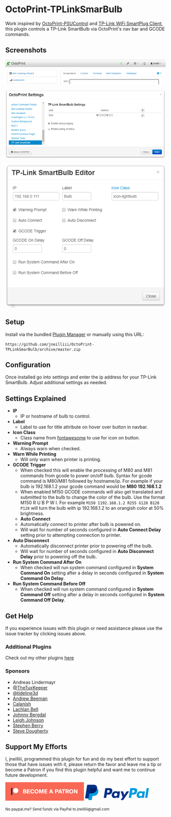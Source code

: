 # OctoPrint-TPLinkSmarBulb

Work inspired by [OctoPrint-PSUControl](https://github.com/kantlivelong/OctoPrint-PSUControl) and [TP-Link WiFi SmartPlug Client](https://github.com/softScheck/tplink-smartplug), this plugin controls a TP-Link SmartBulb via OctoPrint's nav bar and GCODE commands.

##  Screenshots
![screenshot](screenshot.png)

![screenshot](settings.png)

![screenshot](bulbeditor.png)

## Setup

Install via the bundled [Plugin Manager](https://github.com/foosel/OctoPrint/wiki/Plugin:-Plugin-Manager)
or manually using this URL:

    https://github.com/jneilliii/OctoPrint-TPLinkSmarBulb/archive/master.zip


## Configuration

Once installed go into settings and enter the ip address for your TP-Link SmartBulb. Adjust additional settings as needed.

## Settings Explained
- **IP**
  - IP or hostname of bulb to control.
- **Label**
  - Label to use for title attribute on hover over button in navbar.
- **Icon Class**
  - Class name from [fontawesome](https://fontawesome.com/v3.2.1/icons/) to use for icon on button.
- **Warning Prompt**
  - Always warn when checked.
- **Warn While Printing**
  - Will only warn when printer is printing.
- **GCODE Trigger**
  - When checked this will enable the processing of M80 and M81 commands from gcode to power on/off bulb.  Syntax for gcode command is M80/M81 followed by hostname/ip.  For example if your bulb is 192.168.1.2 your gcode command would be **M80 192.168.1.2**
  - When enabled M150 GCODE commands will also get translated and submitted to the bulb to change the color of the bulb. Use the format M150 R<value> U<value> B<value> P<value> W<value> I<bulb ip>. For example `M150 I192.168.1.2 R255 G128 B128 P128` will turn the bulb with ip 192.168.1.2 to an orangish color at 50% brightness.
  - **Auto Connect**
  - Automatically connect to printer after bulb is powered on.
  - Will wait for number of seconds configured in **Auto Connect Delay** setting prior to attempting connection to printer.
- **Auto Disconnect**
  - Automatically disconnect printer prior to powering off the bulb.
  - Will wait for number of seconds configured in **Auto Disconnect Delay** prior to powering off the bulb.
- **Run System Command After On**
  - When checked will run system command configured in **System Command On** setting after a delay in seconds configured in **System Command On Delay**.
- **Run System Command Before Off**
  - When checked will run system command configured in **System Command Off** setting after a delay in seconds configured in **System Command Off Delay**.

## Get Help

If you experience issues with this plugin or need assistance please use the issue tracker by clicking issues above.

### Additional Plugins

Check out my other plugins [here](https://plugins.octoprint.org/by_author/#jneilliii)

### Sponsors
- Andreas Lindermayr
- [@TheTuxKeeper](https://github.com/thetuxkeeper)
- [@tideline3d](https://github.com/tideline3d/)
- [Andrew Beeman](https://github.com/Kiendeleo)
- [Calanish](https://github.com/calanish)
- [Lachlan Bell](https://lachy.io/)
- [Johnny Bergdal](https://github.com/bergdahl)
- [Leigh Johnson](https://github.com/leigh-johnson)
- [Stephen Berry](https://github.com/berrystephenw)
- [Steve Dougherty](https://github.com/Thynix)
## Support My Efforts
I, jneilliii, programmed this plugin for fun and do my best effort to support those that have issues with it, please return the favor and leave me a tip or become a Patron if you find this plugin helpful and want me to continue future development.

[![Patreon](patreon-with-text-new.png)](https://www.patreon.com/jneilliii) [![paypal](paypal-with-text.png)](https://paypal.me/jneilliii)

<small>No paypal.me? Send funds via PayPal to jneilliii&#64;gmail&#46;com</small>

